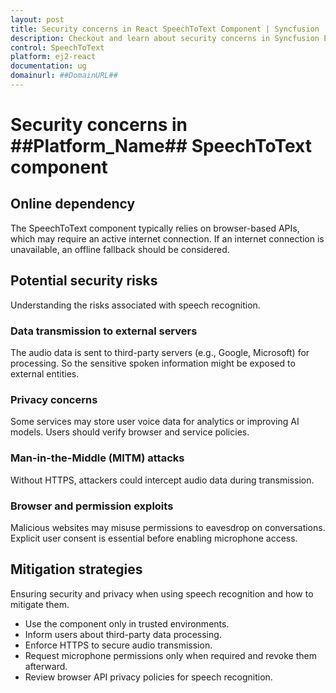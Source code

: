 ```yaml
---
layout: post
title: Security concerns in React SpeechToText Component | Syncfusion
description: Checkout and learn about security concerns in Syncfusion Essential React SpeechToText component, its elements, and more details.
control: SpeechToText
platform: ej2-react
documentation: ug
domainurl: ##DomainURL##
---
```


# Security concerns in ##Platform_Name## SpeechToText component

## Online dependency

The SpeechToText component typically relies on browser-based APIs, which may require an active internet connection. If an internet connection is unavailable, an offline fallback should be considered.

## Potential security risks

Understanding the risks associated with speech recognition.

### Data transmission to external servers

The audio data is sent to third-party servers (e.g., Google, Microsoft) for processing. So the sensitive spoken information might be exposed to external entities.

### Privacy concerns

Some services may store user voice data for analytics or improving AI models. Users should verify browser and service policies.

### Man-in-the-Middle (MITM) attacks

Without HTTPS, attackers could intercept audio data during transmission.

### Browser and permission exploits

Malicious websites may misuse permissions to eavesdrop on conversations. Explicit user consent is essential before enabling microphone access.

## Mitigation strategies

Ensuring security and privacy when using speech recognition and how to mitigate them.

* Use the component only in trusted environments.
* Inform users about third-party data processing.
* Enforce HTTPS to secure audio transmission.
* Request microphone permissions only when required and revoke them afterward.
* Review browser API privacy policies for speech recognition.
